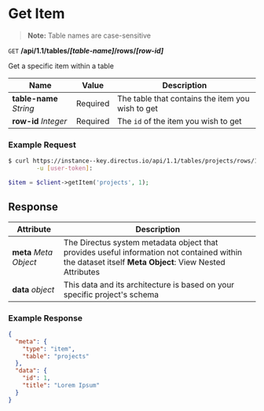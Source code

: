 # Get Item

> **Note:** Table names are case-sensitive

<span class="request">`GET` **/api/1.1/tables/_[table-name]_/rows/_[row-id]_**</span>

<span class="description">Get a specific item within a table</span>

<span class="arguments">Name</span> | Value | Description
--------|-----|------------
**table-name** _String_ | <span class="required">Required</span> | The table that contains the item you wish to get
**row-id** _Integer_ | <span class="required">Required</span> | The `id` of the item you wish to get

### Example Request

```bash
$ curl https://instance--key.directus.io/api/1.1/tables/projects/rows/1 \
        -u [user-token]:
```

```php
$item = $client->getItem('projects', 1);
```

## Response

<span class="attributes">Attribute</span> | Description
-------|------------
**meta** _Meta Object_ | The Directus system metadata object that provides useful information not contained within the dataset itself <a class="object">**Meta Object**: View Nested Attributes</a>
<span class="custom">**data**</span> _object_ | <span class="custom">This data and its architecture is based on your specific project's schema</span>

### Example Response

```json
{
  "meta": {
    "type": "item",
    "table": "projects"
  },
  "data": {
    "id": 1,
    "title": "Lorem Ipsum"
  }
}
```
